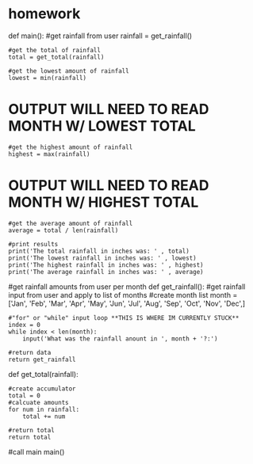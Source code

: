 # homework
def main():
    #get rainfall from user
    rainfall = get_rainfall()

    #get the total of rainfall
    total = get_total(rainfall)

    #get the lowest amount of rainfall
    lowest = min(rainfall)
#       **OUTPUT WILL NEED TO READ MONTH W/ LOWEST TOTAL**

    #get the highest amount of rainfall
    highest = max(rainfall)
#       **OUTPUT WILL NEED TO READ MONTH W/ HIGHEST TOTAL**

    #get the average amount of rainfall
    average = total / len(rainfall)

    #print results
    print('The total rainfall in inches was: ' , total)
    print('The lowest rainfall in inches was: ' , lowest)
    print('The highest rainfall in inches was: ' , highest)
    print('The average rainfall in inches was: ' , average)

#get rainfall amounts from user per month
def get_rainfall():
    #get rainfall input from user and apply to list of months
    #create month list
    month = ['Jan', 'Feb', 'Mar', 'Apr', 'May', 'Jun', 'Jul',
            'Aug', 'Sep', 'Oct', 'Nov', 'Dec',]

    #"for" or "while" input loop **THIS IS WHERE IM CURRENTLY STUCK**
    index = 0
    while index < len(month):
        input('What was the rainfall anount in ', month + '?:')

    #return data
    return get_rainfall

def get_total(rainfall):

    #create accumulator
    total = 0
    #calcuate amounts
    for num in rainfall:
        total += num

    #return total
    return total

#call main
main()
